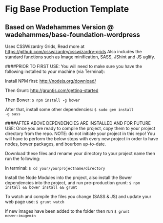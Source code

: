 Fig Base Production Template
======
Based on Wadehammes Version @ wadehammes/base-foundation-wordpress
----
Uses CSSWizardry Grids, Read more at https://github.com/csswizardry/csswizardry-grids
Also includes the standard functions such as Image minification, SASS, JShint and JS uglify.

####PRIOR TO FIRST USE:
You will need to make sure you have the following installed to your machine (via Terminal):

Install NPM first:
<a href="http://nodejs.org/download/">http://nodejs.org/download/</a>

Then Grunt:
<a href="http://gruntjs.com/getting-started">http://gruntjs.com/getting-started</a>

Then Bower:
<code>$ npm install -g bower</code>

After that, install some other dependencies:
<code>$ sudo gem install -g sass</code>


####AFTER ABOVE DEPENDENCIES ARE INSTALLED AND FOR FUTURE USE:
Once you are ready to compile the project, copy them to your project directory from the repo. NOTE: do not initiate your project in this repo! You will have to perform the below steps with every new project in order to have nodes, bower packages, and bourbon up-to-date.

Download these files and rename your directory to your project name then run the following:

In terminal:
<code>$ cd your/yourprojectname/directory</code>

Install the Node Modules into the project, also install the Bower dependencies into the project, and run pre-production grunt:
<code>$ npm install && bower install && grunt</code>

To watch and compile the files you change (SASS & JS) and update your web page use:
<code>$ grunt watch</code>

If new images have been added to the folder then run 
<code>$ grunt newer:imagemin</code>
